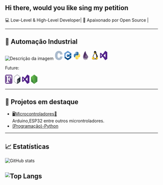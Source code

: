 ## Hi there, would you like sing my petition  


💻 Low-Level & High-Level Developer| 🚀 Apaixonado por Open Source | 

---

## 🚀 Automação Industrial

<p align="left">
  <img src="https://user-images.githubusercontent.com/5421823/62779159-4cf76880-baaa-11e9-8318-e20a1aaa913a.png" alt="Descrição da imagem" width="34"/>  
  <img src="https://raw.githubusercontent.com/devicons/devicon/master/icons/c/c-original.svg" alt="C" width="26" height="30"/>
  <img src="https://raw.githubusercontent.com/devicons/devicon/master/icons/cplusplus/cplusplus-original.svg" alt="C++" width="26" height="30"/>
  <img src="https://raw.githubusercontent.com/devicons/devicon/master/icons/python/python-original.svg" alt="Python" width="26" height="30"/>
  <img src="https://raw.githubusercontent.com/devicons/devicon/master/icons/elixir/elixir-original.svg" alt="Elixir" width="26" height="30"/>
  <img src="https://raw.githubusercontent.com/devicons/devicon/master/icons/linux/linux-original.svg" alt="Linux" width="26" height="30"/>   
  <img src="https://raw.githubusercontent.com/devicons/devicon/master/icons/visualstudio/visualstudio-plain.svg" alt="Visual Studio" width="24" height="30"/>
</p>

Future:
<p align="left">
  <img src="https://raw.githubusercontent.com/devicons/devicon/master/icons/fortran/fortran-original.svg" alt="Fortran" width="24" height="30"/>
  <img src="https://raw.githubusercontent.com/devicons/devicon/master/icons/bash/bash-original.svg" alt="Terminal" width="24" height="30"/>
  <img src="https://raw.githubusercontent.com/devicons/devicon/master/icons/visualstudio/visualstudio-plain.svg" alt="Visual Studio" width="24" height="30"/>
  <img src="https://raw.githubusercontent.com/devicons/devicon/master/icons/nodejs/nodejs-original.svg" alt="Node.js" width="24" height="30"/>
</p>


---

## 📌 Projetos em destaque
- [🖥️Microcontroladores🤖](https://github.com/Lunixz02/-Automacao--01-Arduino)  
  Arduino,ESP32 entre outros microntroladores. 
- [(Programação)-Python](https://github.com/Lunixz02/Programacao-Pyhton/tree/main)  
  


---

## 📈 Estatísticas
![GitHub stats](https://github-readme-stats.vercel.app/api?username=seunome&show_icons=true&theme=radical)

![Top Langs](https://github-readme-stats.vercel.app/api/top-langs/?username=SEUNOME&layout=compact&theme=radical)
---

